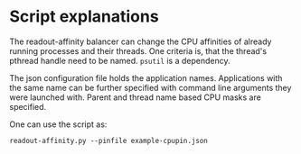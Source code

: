 # Script explanations

The readout-affinity balancer can change the CPU affinities of already running processes and their threads.
One criteria is, that the thread's pthread handle need to be named. `psutil` is a dependency.

The json configuration file holds the application names. Applications with the same name can be further
specified with command line arguments they were launched with. Parent and thread name based CPU masks
are specified.

One can use the script as:

    readout-affinity.py --pinfile example-cpupin.json

